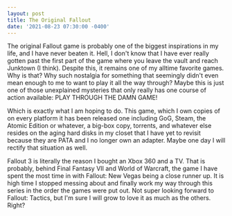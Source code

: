 ```yaml
---
layout: post
title: The Original Fallout
date: '2021-08-23 07:30:00 -0400'
---
```

The original Fallout game is probably one of the biggest inspirations in my life, and I have never beaten it. Hell, I don't know that I have ever really 
gotten past the first part of the game where you leave the vault and reach Junktown (I think). Despite this, it remains one of my alltime favorite games. Why 
is that? Why such nostalgia for something that seemingly didn't even mean enough to me to want to play it all the way through? Maybe this is just one of those 
unexplained mysteries that only really has one course of action available: PLAY THROUGH THE DAMN GAME!

Which is exactly what I am hoping to do. This game, which I own copies of on every platform it has been released one including GoG, Steam, the Atomic Edition 
or whatever, a big-box copy, torrents, and whatever else resides on the aging hard disks in my closet that I have yet to revisit because they are PATA and I 
no longer own an adapter. Maybe one day I will rectify that situation as well. 

Fallout 3 is literally the reason I bought an Xbox 360 and a TV. That is probably, behind Final Fantasy VII and World of Warcraft, the game I have spent the 
most time in with Fallout: New Vegas being a close runner up. It is high time I stopped messing about and finally work my way through this series in the order 
the games were put out. Not super looking forward to Fallout: Tactics, but I'm sure I will grow to love it as much as the others. Right? 
